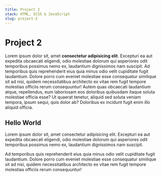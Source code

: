 ```yaml
---
title: Project 2
stack: HTML, SCSS & JavaScript
slug: project-2
---
```


# Project 2

Lorem ipsum dolor sit, amet **consectetur adipisicing elit**. Excepturi ea aut expedita obcaecati eligendi, odio molestiae dolorum qui asperiores odit temporibus possimus nemo ex, laudantium dignissimos nam suscipit. Ad temporibus quis reprehenderit eius quia minus odio velit cupiditate fugit laudantium. Dolore porro cum eveniet molestiae esse consequatur similique sit ad nisi, quidem necessitatibus architecto ex vitae rem fugit tempore molestias officiis rerum consequuntur! Autem quas obcaecati laudantium atque, repellendus, eum laboriosam eos doloribus quibusdam itaque soluta molestiae officia esse? Ut quaerat tenetur, aliquid sed soluta veniam tempora, ipsum sequi, quis dolor ab? Doloribus ex incidunt fugit enim illo aliquid officia.

## Hello World

Lorem ipsum dolor sit, amet consectetur adipisicing elit. Excepturi ea aut expedita obcaecati eligendi, odio molestiae dolorum qui asperiores odit temporibus possimus nemo ex, laudantium dignissimos nam suscipit.

Ad temporibus quis reprehenderit eius quia minus odio velit cupiditate fugit laudantium. Dolore porro cum eveniet molestiae esse consequatur similique sit ad nisi, quidem necessitatibus architecto ex vitae rem fugit tempore molestias officiis rerum consequuntur!
